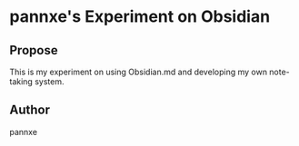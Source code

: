 # pannxe's Experiment on Obsidian

## Propose

This is my experiment on using Obsidian.md and developing my own note-taking system.

## Author

pannxe

